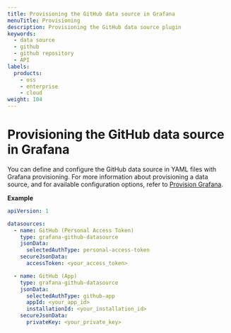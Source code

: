 ```yaml
---
title: Provisioning the GitHub data source in Grafana
menuTitle: Provisioning
description: Provisioning the GitHub data source plugin
keywords:
  - data source
  - github
  - github repository
  - API
labels:
  products:
    - oss
    - enterprise
    - cloud
weight: 104
---
```


# Provisioning the GitHub data source in Grafana

You can define and configure the GitHub data source in YAML files with Grafana provisioning. For more information about provisioning a data source, and for available configuration options, refer to [Provision Grafana](https://grafana.com/docs/grafana/latest/administration/provisioning/#data-sources).

**Example**

```yaml
apiVersion: 1

datasources:
  - name: GitHub (Personal Access Token)
    type: grafana-github-datasource
    jsonData:
      selectedAuthType: personal-access-token
    secureJsonData:
      accessToken: <your_access_token>

  - name: GitHub (App)
    type: grafana-github-datasource
    jsonData:
      selectedAuthType: github-app
      appId: <your_app_id>
      installationId: <your_installation_id>
    secureJsonData:
      privateKey: <your_private_key>
```
